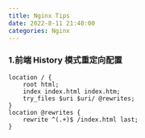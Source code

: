 ```yaml
---
title: Nginx Tips
date: 2022-8-11 21:40:00
categories: Nginx
---
```



### 1.前端 History 模式重定向配置
```config
location / {
    root html;
    index index.html index.htm;
    try_files $uri $uri/ @rewrites;
}
location @rewrites {
    rewrite ^(.+)$ /index.html last;
}
```
